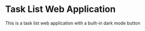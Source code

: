 # Task List Web Application
This is a task list web application with a built-in dark mode button




